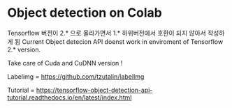 # Object detection on Colab

Tensorflow 버전이 2.* 으로 올라가면서 1.* 하위버전에서 호환이 되지 않아서 작성하게 됨
Current Object detecion API doenst work in enviroment of Tensorflow 2.* version.

Take care of Cuda and CuDNN version !


Labelimg = https://github.com/tzutalin/labelImg

Tutorial = https://tensorflow-object-detection-api-tutorial.readthedocs.io/en/latest/index.html
